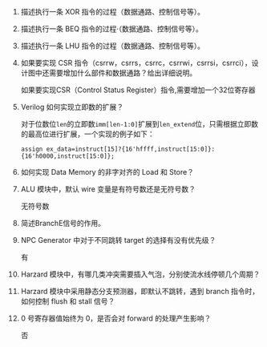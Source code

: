

1. 描述执行一条 XOR 指令的过程（数据通路、控制信号等）。

   

2. 描述执行一条 BEQ 指令的过程·（数据通路、控制信号等）。

   

3. 描述执行一条 LHU 指令的过程（数据通路、控制信号等）。

   

4. 如果要实现 CSR 指令（csrrw，csrrs，csrrc，csrrwi，csrrsi，csrrci），设计图中还需要增加什么部件和数据通路？给出详细说明。

   如果要实现CSR（Control Status Register）指令,需要增加一个32位寄存器

5. Verilog 如何实现立即数的扩展？

   对于位数位`len`的立即数`imm[len-1:0]`扩展到`len_extend`位，只需根据立即数的最高位进行扩展，一个实现的例子如下：

   `assign ex_data=instruct[15]?{16'hffff,instruct[15:0]}:{16'h0000,instruct[15:0]};`

6. 如何实现 Data Memory 的非字对齐的 Load 和 Store？

7. ALU 模块中，默认 wire 变量是有符号数还是无符号数？

   无符号数

8. 简述BranchE信号的作用。

9. NPC Generator 中对于不同跳转 target 的选择有没有优先级？

   有

10. Harzard 模块中，有哪几类冲突需要插入气泡，分别使流水线停顿几个周期？

11. Harzard 模块中采用静态分支预测器，即默认不跳转，遇到 branch 指令时，如何控制 flush 和 stall 信号？

12. 0 号寄存器值始终为 0，是否会对 forward 的处理产生影响？

    否